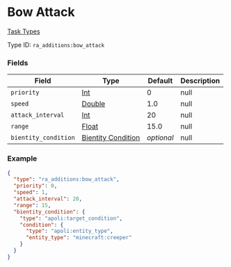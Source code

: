 # Bow Attack
[Task Types](../task_types_types.md)



Type ID: `ra_additions:bow_attack`
### Fields
Field | Type | Default | Description
------|------|---------|-------------
`priority` | [Int](../data_types/int.md) | 0 | null
`speed` | [Double](../data_types/double.md) | 1.0 | null
`attack_interval` | [Int](../data_types/int.md) | 20 | null
`range` | [Float](../data_types/float.md) | 15.0 | null
`bientity_condition` | [Bientity Condition](../bientity_condition_types.md) | _optional_ | null

### Example
```json
{
  "type": "ra_additions:bow_attack",
  "priority": 0,
  "speed": 1,
  "attack_interval": 20,
  "range": 15,
  "bientity_condition": {
    "type": "apoli:target_condition",
    "condition": {
      "type": "apoli:entity_type",
      "entity_type": "minecraft:creeper"
    }
  }
}
```
